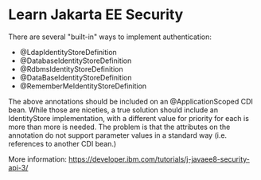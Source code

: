 Learn Jakarta EE Security
=========================

There are several "built-in" ways to implement authentication:

* @LdapIdentityStoreDefinition
* @DatabaseIdentityStoreDefinition
* @RdbmsIdentityStoreDefinition
* @DataBaseIdentityStoreDefinition
* @RememberMeIdentityStoreDefinition

The above annotations should be included on an @ApplicationScoped CDI bean. While those
are niceties, a true solution should include an IdentityStore implementation, with
a different value for priority for each is more than more is needed. The problem
is that the attributes on the annotation do not support parameter values in a standard
way (i.e. references to another CDI bean.)

More information: https://developer.ibm.com/tutorials/j-javaee8-security-api-3/
